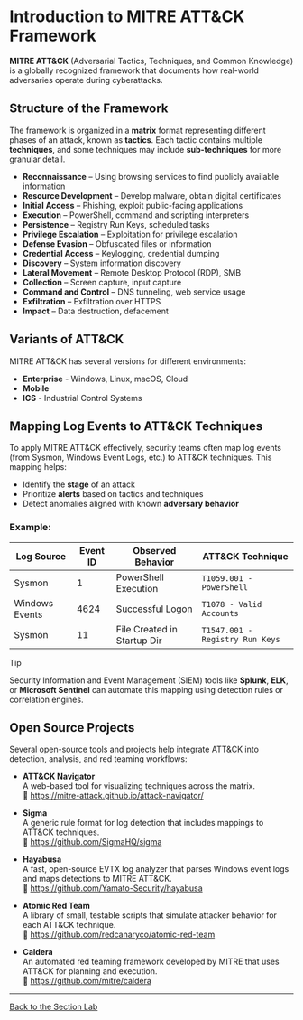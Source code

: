 # Introduction to MITRE ATT&CK Framework

**MITRE ATT&CK** (Adversarial Tactics, Techniques, and Common Knowledge) is a globally recognized framework that documents how real-world adversaries operate during cyberattacks.

## Structure of the Framework

The framework is organized in a **matrix** format representing different phases of an attack, known as **tactics**. Each tactic contains multiple **techniques**, and some techniques may include **sub-techniques** for more granular detail.

- **Reconnaissance** – Using browsing services to find publicly available information  
- **Resource Development** – Develop malware, obtain digital certificates  
- **Initial Access** – Phishing, exploit public-facing applications  
- **Execution** – PowerShell, command and scripting interpreters  
- **Persistence** – Registry Run Keys, scheduled tasks  
- **Privilege Escalation** – Exploitation for privilege escalation  
- **Defense Evasion** – Obfuscated files or information  
- **Credential Access** – Keylogging, credential dumping  
- **Discovery** – System information discovery  
- **Lateral Movement** – Remote Desktop Protocol (RDP), SMB  
- **Collection** – Screen capture, input capture  
- **Command and Control** – DNS tunneling, web service usage  
- **Exfiltration** – Exfiltration over HTTPS  
- **Impact** – Data destruction, defacement


## Variants of ATT&CK

MITRE ATT&CK has several versions for different environments:

- **Enterprise** - Windows, Linux, macOS, Cloud
- **Mobile**
- **ICS** - Industrial Control Systems

## Mapping Log Events to ATT&CK Techniques

To apply MITRE ATT&CK effectively, security teams often map log events (from Sysmon, Windows Event Logs, etc.) to ATT&CK techniques. This mapping helps:

- Identify the **stage** of an attack
- Prioritize **alerts** based on tactics and techniques
- Detect anomalies aligned with known **adversary behavior**

### Example:

| Log Source     | Event ID | Observed Behavior           | ATT&CK Technique                  |
|----------------|----------|-----------------------------|-----------------------------------|
| Sysmon         | 1        | PowerShell Execution        | `T1059.001 - PowerShell`          |
| Windows Events | 4624     | Successful Logon            | `T1078 - Valid Accounts`          |
| Sysmon         | 11       | File Created in Startup Dir | `T1547.001 - Registry Run Keys`   |

>[!TIP]
>
>Security Information and Event Management (SIEM) tools like **Splunk**, **ELK**, or **Microsoft Sentinel** can automate this mapping using detection rules or correlation engines.

## Open Source Projects
Several open-source tools and projects help integrate ATT&CK into detection, analysis, and red teaming workflows:

- **ATT&CK Navigator**  
  A web-based tool for visualizing techniques across the matrix.  
  🔗 https://mitre-attack.github.io/attack-navigator/

- **Sigma**  
  A generic rule format for log detection that includes mappings to ATT&CK techniques.  
  🔗 https://github.com/SigmaHQ/sigma

- **Hayabusa**  
  A fast, open-source EVTX log analyzer that parses Windows event logs and maps detections to MITRE ATT&CK.  
  🔗 https://github.com/Yamato-Security/hayabusa

- **Atomic Red Team**  
  A library of small, testable scripts that simulate attacker behavior for each ATT&CK technique.  
  🔗 https://github.com/redcanaryco/atomic-red-team

- **Caldera**  
  An automated red teaming framework developed by MITRE that uses ATT&CK for planning and execution.  
  🔗 https://github.com/mitre/caldera

                                                                                                      

---
[Back to the Section Lab](/courseFiles/Section_03-detectionAndThreatBehavior/detectionAndThreatBehavior.md)
